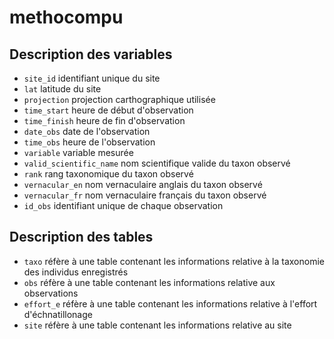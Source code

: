 # methocompu



## Description des variables

-   `site_id` identifiant unique du site
-   `lat` latitude du site
-   `projection` projection carthographique utilisée
-   `time_start` heure de début d'observation
-   `time_finish` heure de fin d'observation
-   `date_obs` date de l'observation
-   `time_obs` heure de l'observation
-   `variable` variable mesurée
-   `valid_scientific_name` nom scientifique valide du taxon observé
-   `rank` rang taxonomique du taxon observé
-   `vernacular_en` nom vernaculaire anglais du taxon observé
-   `vernacular_fr` nom vernaculaire français du taxon observé
-   `id_obs` identifiant unique de chaque observation

## Description des tables

-   `taxo` réfère à une table contenant les informations relative à la taxonomie des individus enregistrés
-   `obs` réfère à une table contenant les informations relative aux observations
-   `effort_e` réfère à une table contenant les informations relative à l'effort d'échnatillonage
-   `site` réfère à une table contenant les informations relative au site

